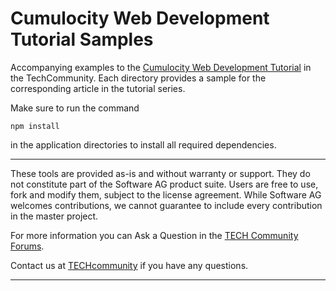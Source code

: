 # Cumulocity Web Development Tutorial Samples

Accompanying examples to the [Cumulocity Web Development Tutorial]() in the TechCommunity. Each directory provides a sample for the corresponding article in the tutorial series. 

Make sure to run the command

```
npm install
```

in the application directories to install all required dependencies.

---

These tools are provided as-is and without warranty or support. They do not constitute part of the Software AG product suite. Users are free to use, fork and modify them, subject to the license agreement. While Software AG welcomes contributions, we cannot guarantee to include every contribution in the master project.

For more information you can Ask a Question in the [TECH Community Forums](https://tech.forums.softwareag.com/tag/Cumulocity-IoT).

Contact us at [TECHcommunity](mailto:Communities@softwareag.com?subject=Github/SoftwareAG) if you have any questions.

---

